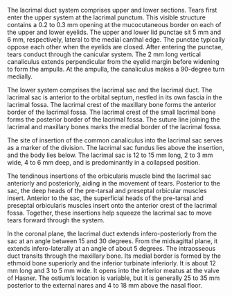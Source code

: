 The lacrimal duct system comprises upper and lower sections. Tears first enter the upper system at the lacrimal punctum. This visible structure contains a 0.2 to 0.3 mm opening at the mucocutaneous border on each of the upper and lower eyelids. The upper and lower lid punctae sit 5 mm and 6 mm, respectively, lateral to the medial canthal edge. The punctae typically oppose each other when the eyelids are closed. After entering the punctae, tears conduct through the canicular system. The 2 mm long vertical canaliculus extends perpendicular from the eyelid margin before widening to form the ampulla. At the ampulla, the canaliculus makes a 90-degree turn medially.

The lower system comprises the lacrimal sac and the lacrimal duct. The lacrimal sac is anterior to the orbital septum, nestled in its own fascia in the lacrimal fossa. The lacrimal crest of the maxillary bone forms the anterior border of the lacrimal fossa. The lacrimal crest of the small lacrimal bone forms the posterior border of the lacrimal fossa. The suture line joining the lacrimal and maxillary bones marks the medial border of the lacrimal fossa.

The site of insertion of the common canaliculus into the lacrimal sac serves as a marker of the division. The lacrimal sac fundus lies above the insertion, and the body lies below. The lacrimal sac is 12 to 15 mm long, 2 to 3 mm wide, 4 to 6 mm deep, and is predominantly in a collapsed position.

The tendinous insertions of the orbicularis muscle bind the lacrimal sac anteriorly and posteriorly, aiding in the movement of tears. Posterior to the sac, the deep heads of the pre-tarsal and preseptal orbicular muscles insert. Anterior to the sac, the superficial heads of the pre-tarsal and preseptal orbicularis muscles insert onto the anterior crest of the lacrimal fossa. Together, these insertions help squeeze the lacrimal sac to move tears forward through the system.

In the coronal plane, the lacrimal duct extends infero-posteriorly from the sac at an angle between 15 and 30 degrees. From the midsagittal plane, it extends infero-laterally at an angle of about 5 degrees. The intraosseous duct transits through the maxillary bone. Its medial border is formed by the ethmoid bone superiorly and the inferior turbinate inferiorly. It is about 12 mm long and 3 to 5 mm wide. It opens into the inferior meatus at the valve of Hasner. The ostium’s location is variable, but it is generally 25 to 35 mm posterior to the external nares and 4 to 18 mm above the nasal floor.